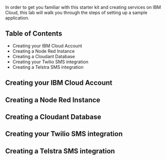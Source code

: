 In order to get you familiar with this starter kit and creating services on IBM Cloud, this lab will walk you through the steps of setting up a sample application.

## Table of Contents
* Creating your IBM Cloud Account
* Creating a Node Red Instance
* Creating a Cloudant Database
* Creating your Twilio SMS integration
* Creating a Telstra SMS integration

## Creating your IBM Cloud Account

## Creating a Node Red Instance

## Creating a Cloudant Database

## Creating your Twilio SMS integration

## Creating a Telstra SMS integration
